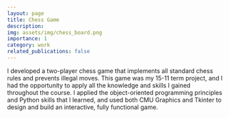 ```yaml
---
layout: page
title: Chess Game
description: 
img: assets/img/chess_board.png
importance: 1
category: work
related_publications: false
---
```


I developed a two-player chess game that implements all standard chess rules and prevents illegal moves. This game was my 15-11 term project, and I had the opportunity to apply all the knowledge and skills I gained throughout the course. I applied the object-oriented programming principles and Python skills that I learned, and used both CMU Graphics and Tkinter to design and build an interactive, fully functional game.


